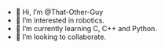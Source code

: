 - 👋 Hi, I’m @That-Other-Guy
- 👀 I’m interested in robotics.
- 🌱 I’m currently learning C, C++ and Python.
- 💞️ I’m looking to collaborate.

<!---
- 📫 How to reach me ...
That-Other-Guy/That-Other-Guy is a ✨ special ✨ repository because its `README.md` (this file) appears on your GitHub profile.
You can click the Preview link to take a look at your changes.
--->
